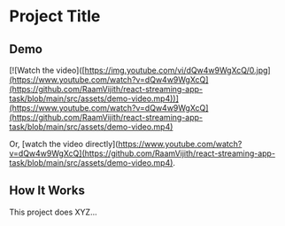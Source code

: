 # Project Title

## Demo
[![Watch the video]([https://img.youtube.com/vi/dQw4w9WgXcQ/0.jpg](https://www.youtube.com/watch?v=dQw4w9WgXcQ](https://github.com/RaamVijith/react-streaming-app-task/blob/main/src/assets/demo-video.mp4))](https://www.youtube.com/watch?v=dQw4w9WgXcQ](https://github.com/RaamVijith/react-streaming-app-task/blob/main/src/assets/demo-video.mp4)

Or, [watch the video directly](https://www.youtube.com/watch?v=dQw4w9WgXcQ](https://github.com/RaamVijith/react-streaming-app-task/blob/main/src/assets/demo-video.mp4).

## How It Works
This project does XYZ...
